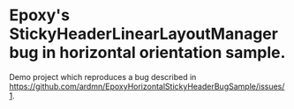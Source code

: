 # Epoxy's StickyHeaderLinearLayoutManager bug in horizontal orientation sample.
Demo project which reproduces a bug described in https://github.com/ardmn/EpoxyHorizontalStickyHeaderBugSample/issues/1. 
